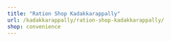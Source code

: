```yaml
---
title: "Ration Shop Kadakkarappally"
url: /kadakkarappally/ration-shop-kadakkarappally/
shop: convenience
---
```

